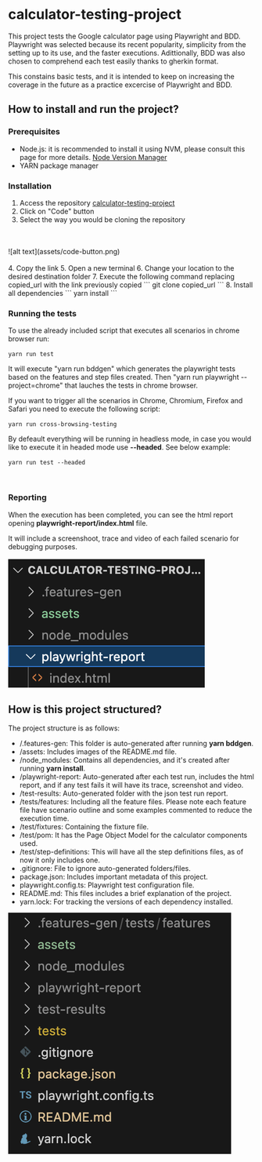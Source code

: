 # calculator-testing-project
This project tests the Google calculator page using Playwright and BDD.
Playwright was selected because its recent popularity, simplicity from the setting up to its use, and the faster executions. 
Adittionally, BDD was also chosen to comprehend each test easily thanks to gherkin format.

This constains basic tests, and it is intended to keep on increasing the coverage in the future as a practice excercise of Playwright and BDD.

## How to install and run the project?

### Prerequisites
* Node.js: it is recommended to install it using NVM, please consult this page for more details. [Node Version Manager](https://github.com/nvm-sh/nvm)
* YARN package manager

### Installation
1. Access the repository [calculator-testing-project](https://github.com/Marcela1523/calculator-testing-project)
2. Click on "Code" button
3. Select the way you would be cloning the repository
<br/>
<br/>
![alt text](assets/code-button.png)
<br/>
<br/>
4. Copy the link
5. Open a new terminal
6. Change your location to the desired destination folder
7. Execute the following command replacing copied_url with the link previously copied
```
git clone copied_url
``` 
8. Install all dependencies
```
yarn install
```
<br/>

### Running the tests
To use the already included script that executes all scenarios in chrome browser run:
```
yarn run test
```
It will execute "yarn run bddgen" which generates the playwright tests based on the features and step files created.
Then "yarn run playwright --project=chrome" that lauches the tests in chrome browser.
<br/>

If you want to trigger all the scenarios in Chrome, Chromium, Firefox and Safari you need to execute the following script:
```
yarn run cross-browsing-testing
```

By defeault everything will be running in headless mode, in case you would like to execute it in headed mode use **--headed**. See below example:
```
yarn run test --headed
```
<br/>

### Reporting
When the execution has been completed, you can see the html report opening **playwright-report/index.html** file. 

It will include a screenshoot, trace and video of each failed scenario for debugging purposes.
<br/>
<br/>
![alt text](/assets/reporting.png)

## How is this project structured?
The project structure is as follows: 
- /.features-gen: This folder is auto-generated after running **yarn bddgen**.
- /assets: Includes images of the README.md file.
- /node_modules: Contains all dependencies, and it's created after running **yarn install**.
- /playwright-report: Auto-generated after each test run, includes the html report, and if any test fails it will have its trace, screenshot and video.
- /test-results: Auto-generated folder with the json test run report.
- /tests/features: Including all the feature files. Please note each feature file have scenario outline and some examples commented to reduce the execution time.
- /test/fixtures: Containing the fixture file.
- /test/pom: It has the Page Object Model for the calculator components used.
- /test/step-definitions: This will have all the step definitions files, as of now it only includes one.
- .gitignore: File to ignore auto-generated folders/files.
- package.json: Includes important metadata of this project.
- playwright.config.ts: Playwright test configuration file. 
- README.md: This files includes a brief explanation of the project.
- yarn.lock: For tracking the versions of each dependency installed. 


![alt text](/assets/structure.png)
